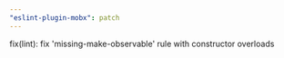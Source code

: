 ```yaml
---
"eslint-plugin-mobx": patch
---
```


fix(lint): fix 'missing-make-observable' rule with constructor overloads
